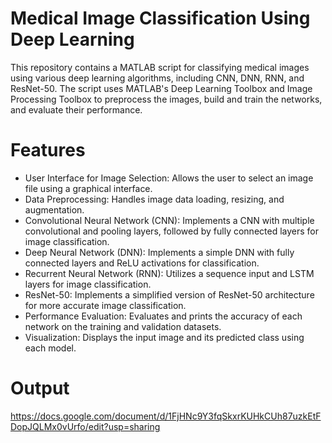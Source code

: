 # Medical Image Classification Using Deep Learning
This repository contains a MATLAB script for classifying medical images using various deep learning algorithms, including CNN, DNN, RNN, and ResNet-50. The script uses MATLAB's Deep Learning Toolbox and Image Processing Toolbox to preprocess the images, build and train the networks, and evaluate their performance.

# Features
* User Interface for Image Selection: Allows the user to select an image file using a graphical interface.
* Data Preprocessing: Handles image data loading, resizing, and augmentation.
* Convolutional Neural Network (CNN): Implements a CNN with multiple convolutional and pooling layers, followed by fully connected layers for image classification.
* Deep Neural Network (DNN): Implements a simple DNN with fully connected layers and ReLU activations for classification.
* Recurrent Neural Network (RNN): Utilizes a sequence input and LSTM layers for image classification.
* ResNet-50: Implements a simplified version of ResNet-50 architecture for more accurate image classification.
* Performance Evaluation: Evaluates and prints the accuracy of each network on the training and validation datasets.
* Visualization: Displays the input image and its predicted class using each model.

# Output 

https://docs.google.com/document/d/1FjHNc9Y3fqSkxrKUHkCUh87uzkEtFDopJQLMx0vUrfo/edit?usp=sharing
